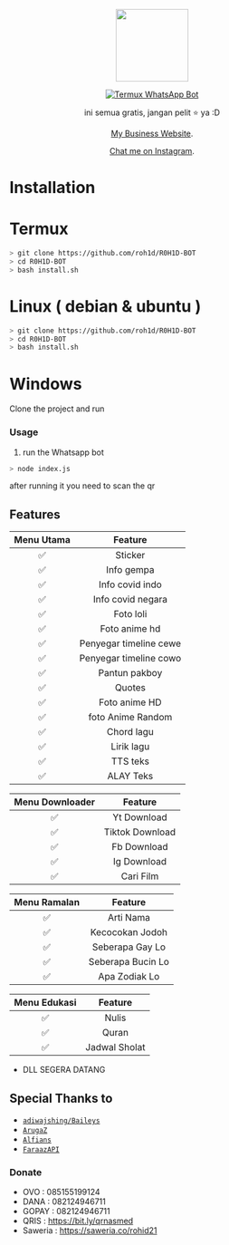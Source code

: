 <p align="center">
<img src="https://encrypted-tbn0.gstatic.com/images?q=tbn:ANd9GcRpNx4hMmYwkC80BUm0go4e_GcMMTsfy97Vl2eWmAhj8KI9hra7MTzJFzI&s=10" width="128" height="128"/>
</p>
<p align="center">
<a href="#"><img title="Termux WhatsApp Bot" src="https://img.shields.io/badge/Termux Whatsapp Bot-green?colorA=%23ff0000&colorB=%23017e40&style=for-the-badge"></a>
</p>

<p align="center">ini semua gratis, jangan pelit ⭐️ ya :D
<p align="center"><a href="https://nasionalmedia.com/" target="_blank">My Business Website</a>.</p>
<p align="center"><a href="https://instagram.com/m.rohid_hidayat21/" target="_blank">Chat me on Instagram</a>.</p>
</div>

# Installation


# Termux
```bash
> git clone https://github.com/roh1d/R0H1D-BOT
> cd R0H1D-BOT
> bash install.sh

```

# Linux ( debian & ubuntu )
```bash
> git clone https://github.com/roh1d/R0H1D-BOT
> cd R0H1D-BOT
> bash install.sh

```

# Windows

Clone the project and run 



### Usage
1. run the Whatsapp bot

```bash
> node index.js
```

after running it you need to scan the qr


## Features

| Menu Utama |                Feature           |
| :-----------: | :--------------------------------: |
|       ✅       | Sticker          |
|       ✅       | Info gempa                    |
|       ✅       | Info covid indo             |
|       ✅       | Info covid negara   |
|       ✅       | Foto loli  |
|       ✅       | Foto anime hd  |
|       ✅       | Penyegar timeline cewe  |
|       ✅       | Penyegar timeline cowo  |
|       ✅       | Pantun pakboy  |
|       ✅       | Quotes  |
|       ✅       | Foto anime HD  |
|       ✅       | foto Anime Random  |
|       ✅       | Chord lagu  |
|       ✅       | Lirik lagu  |
|       ✅       | TTS teks  |
|       ✅       | ALAY Teks  |

| Menu Downloader  |          Feature                     |
| :------------: | :---------------------------------------------: |
|       ✅        |   Yt Download                |
|       ✅        |   Tiktok Download 				|
|       ✅        |   Fb Download			|
|       ✅        |   Ig Download
|       ✅        |   Cari Film		                |

| Menu Ramalan  |          Feature                     |
| :------------: | :---------------------------------------------: |
|       ✅        |   Arti Nama                |
|       ✅        |   Kecocokan Jodoh				|
|       ✅        |   Seberapa Gay Lo			|
|       ✅        |   Seberapa Bucin Lo
|       ✅        |   Apa Zodiak Lo

| Menu Edukasi  |          Feature                     |
| :------------: | :---------------------------------------------: |
|       ✅        |   Nulis                |
|       ✅        |   Quran				|
|       ✅        |   Jadwal Sholat			|
                

* DLL SEGERA DATANG

## Special Thanks to
* [`adiwajshing/Baileys`](https://github.com/adiwajshing/Baileys)
* [`ArugaZ`](https://github.com/ArugaZ)
* [`Alfians`](https://github.com/alfiansx)
* [`FaraazAPI`](https://rest.farzain.com)

### Donate
* OVO : 085155199124
* DANA : 082124946711
* GOPAY : 082124946711
* QRIS : https://bit.ly/qrnasmed
* Saweria : https://saweria.co/rohid21
